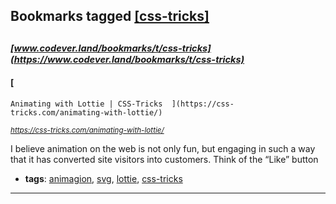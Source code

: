 ## Bookmarks tagged [[css-tricks]](https://www.codever.land/search?q=[css-tricks])

_<sup><sup>[www.codever.land/bookmarks/t/css-tricks](https://www.codever.land/bookmarks/t/css-tricks)</sup></sup>_
---
#### [
    Animating with Lottie | CSS-Tricks  ](https://css-tricks.com/animating-with-lottie/)
_<sup>https://css-tricks.com/animating-with-lottie/</sup>_

I believe animation on the web is not only fun, but engaging in such a way that it has converted site visitors into customers. Think of the “Like” button
* **tags**: [animagion](../tagged/animagion.md), [svg](../tagged/svg.md), [lottie](../tagged/lottie.md), [css-tricks](../tagged/css-tricks.md)
---

